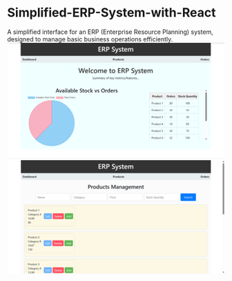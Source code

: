 # Simplified-ERP-System-with-React
A simplified interface for an ERP (Enterprise Resource Planning) system, designed to manage basic business operations efficiently.
<img src="https://github.com/saurabhk200/Simplified-ERP-System-with-React/blob/main/result%20preview/Screenshot%202024-03-12%20153713.png" alt="Dashboard">
<img src="https://github.com/saurabhk200/Simplified-ERP-System-with-React/blob/main/result%20preview/Screenshot%202024-03-12%20153733.png" alt="products">
